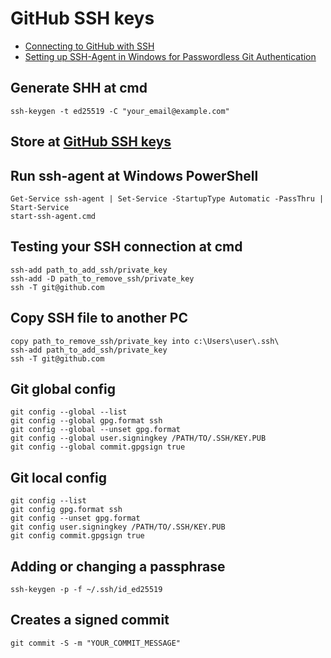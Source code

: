 # GitHub SSH keys

- [Connecting to GitHub with SSH](https://docs.github.com/en/authentication/connecting-to-github-with-ssh)
- [Setting up SSH-Agent in Windows for Passwordless Git Authentication](https://interworks.com/blog/2021/09/15/setting-up-ssh-agent-in-windows-for-passwordless-git-authentication/)

## Generate SHH at cmd
```
ssh-keygen -t ed25519 -C "your_email@example.com"
```

## Store at [GitHub SSH keys](https://github.com/settings/keys)

## Run ssh-agent at Windows PowerShell
```
Get-Service ssh-agent | Set-Service -StartupType Automatic -PassThru | Start-Service
start-ssh-agent.cmd
```

## Testing your SSH connection at cmd
```
ssh-add path_to_add_ssh/private_key
ssh-add -D path_to_remove_ssh/private_key
ssh -T git@github.com
```

## Copy SSH file to another PC
```
copy path_to_remove_ssh/private_key into c:\Users\user\.ssh\
ssh-add path_to_add_ssh/private_key
ssh -T git@github.com
```

## Git global config
```
git config --global --list
git config --global gpg.format ssh
git config --global --unset gpg.format
git config --global user.signingkey /PATH/TO/.SSH/KEY.PUB
git config --global commit.gpgsign true
```

## Git local config
```
git config --list
git config gpg.format ssh
git config --unset gpg.format
git config user.signingkey /PATH/TO/.SSH/KEY.PUB
git config commit.gpgsign true
```

## Adding or changing a passphrase
```
ssh-keygen -p -f ~/.ssh/id_ed25519
```

## Creates a signed commit
```
git commit -S -m "YOUR_COMMIT_MESSAGE"
```
